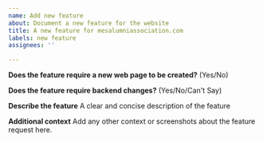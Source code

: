 ```yaml
---
name: Add new feature
about: Document a new feature for the website
title: A new feature for mesalumniassociation.com
labels: new feature
assignees: ''

---
```


**Does the feature require a new web page to be created?**
(Yes/No)

**Does the feature require backend changes?**
(Yes/No/Can't Say)

**Describe the feature**
A clear and concise description of the feature

**Additional context**
Add any other context or screenshots about the feature request here.
